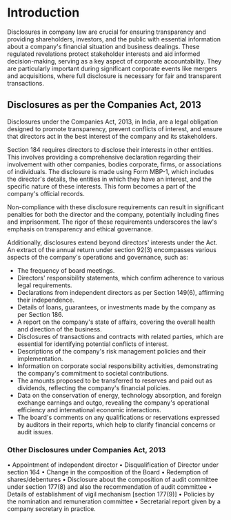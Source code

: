 # Introduction

Disclosures in company law are crucial for ensuring transparency and providing shareholders, investors, and the public with essential information about a company's financial situation and business dealings. These regulated revelations protect stakeholder interests and aid informed decision-making, serving as a key aspect of corporate accountability. They are particularly important during significant corporate events like mergers and acquisitions, where full disclosure is necessary for fair and transparent transactions.

## Disclosures as per the Companies Act, 2013

Disclosures under the Companies Act, 2013, in India, are a legal obligation designed to promote transparency, prevent conflicts of interest, and ensure that directors act in the best interest of the company and its stakeholders.

Section 184 requires directors to disclose their interests in other entities. This involves providing a comprehensive declaration regarding their involvement with other companies, bodies corporate, firms, or associations of individuals. The disclosure is made using Form MBP-1, which includes the director's details, the entities in which they have an interest, and the specific nature of these interests. This form becomes a part of the company's official records.

Non-compliance with these disclosure requirements can result in significant penalties for both the director and the company, potentially including fines and imprisonment. The rigor of these requirements underscores the law's emphasis on transparency and ethical governance.


Additionally, disclosures extend beyond directors' interests under the Act. An extract of the annual return under section 92(3) encompasses various aspects of the company's operations and governance, such as:


- The frequency of board meetings.
- Directors' responsibility statements, which confirm adherence to various legal requirements.
- Declarations from independent directors as per Section 149(6), affirming their independence.
- Details of loans, guarantees, or investments made by the company as per Section 186.
- A report on the company's state of affairs, covering the overall health and direction of the business.
- Disclosures of transactions and contracts with related parties, which are essential for identifying potential conflicts of interest.
- Descriptions of the company's risk management policies and their implementation.
- Information on corporate social responsibility activities, demonstrating the company's commitment to societal contributions.
- The amounts proposed to be transferred to reserves and paid out as dividends, reflecting the company's financial policies.
- Data on the conservation of energy, technology absorption, and foreign exchange earnings and outgo, revealing the company's operational efficiency and international economic interactions.
- The board's comments on any qualifications or reservations expressed by auditors in their reports, which help to clarify financial concerns or audit issues.

### Other Disclosures under Companies Act, 2013
• Appointment of independent director
• Disqualification of Director under section 164
• Change in the composition of the Board
• Redemption of shares/debentures
• Disclosure about the composition of audit committee under section 177(8)
and also the recommendation of audit committee
• Details of establishment of vigil mechanism [section 177(9)]
• Policies by the nomination and remuneration committee
• Secretarial report given by a company secretary in practice.

 



